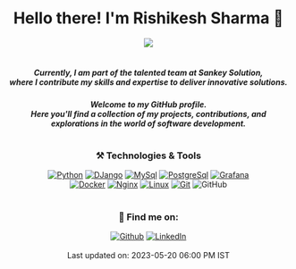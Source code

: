 <div align="center">
    <h1>Hello there! I'm Rishikesh Sharma 👋</h1>
    <img src="https://media.giphy.com/media/Y4ak9Ki2GZCbJxAnJD/giphy.gif" />
    </br></br>
    <h5> Currently, I am part of the talented team at Sankey Solution, </br> where I contribute my skills and expertise to deliver innovative solutions. </h5>
    <h5> Welcome to my GitHub profile.</br> Here you'll find a collection of my projects, contributions, and explorations in the world of software development.</h5>
</div>
<h1></h1>
<h3 align="center">⚒ Technologies & Tools</h3>
<p align="center">
    <a href="https://www.python.org" target="_blank"><img alt="Python" src="https://img.shields.io/badge/Python-%2312100E.svg?logo=python&style=for-the-badge"/></a> 
    <a href="https://www.djangoproject.com/" target="_blank"><img alt="DJango" src="https://img.shields.io/badge/Django-%2312100E.svg?logo=django&style=for-the-badge"/></a> 
    <a href="https://www.mysql.com/"  target="_blank"><img alt="MySql" src="https://img.shields.io/badge/Mysql-%2312100E.svg?logo=mysql&style=for-the-badge"/></a>   
    <a href="https://www.postgresql.org" target="_blank"><img alt="PostgreSql" src="https://img.shields.io/badge/postgresql-%2312100E.svg?logo=postgresql&style=for-the-badge"/></a>   
    <a href="https://grafana.com" target="_blank"><img alt="Grafana" src="https://img.shields.io/badge/Grafana-%2312100E.svg?logo=grafana&style=for-the-badge"/></a>
    <br>
    <a href="https://www.docker.com/" target="_blank"><img alt="Docker" src="https://img.shields.io/badge/Docker-%2312100E.svg?logo=docker&style=for-the-badge"/></a>   
    <a href="https://www.nginx.com" target="_blank"><img alt="Nginx" src="https://img.shields.io/badge/Nginx-%2312100E.svg?logo=nginx&logoColor=009639&style=for-the-badge"/></a>   
    <a href="https://www.linux.org/" target="_blank"><img alt="Linux" src="https://img.shields.io/badge/Linux-%2312100E.svg?logo=linux&logoColor=white&style=for-the-badge"/></a>   
    <a href="https://git-scm.com/" target="_blank"><img alt="Git" src="https://img.shields.io/badge/Git-%2312100E.svg?logo=git&style=for-the-badge"/></a> 
    <a target="_blank"><img alt="GitHub" src="https://img.shields.io/badge/GitHub-black?logo=GitHub&style=for-the-badge"/></a> 
    <!--   
        <a href="https://www.w3.org/html/" target="_blank"><img alt="HTML5" src="https://img.shields.io/badge/Html5-%2312100E.svg?logo=html5&style=for-the-badge"/></a>
        <a href="https://www.w3schools.com/css/" target="_blank"><img alt="CSS" src="https://img.shields.io/badge/Css3-%2312100E.svg?logo=css3&style=for-the-badge"/></a> 
    -->
</p>
<!-- <img src="https://github-readme-streak-stats.herokuapp.com/?user=Rishikesh9919"/> -->
<!-- <img src="https://github-readme-stats.vercel.app/api/top-langs?username=Rishikesh9919"/> -->
<!-- <img src="https://github-readme-stats.vercel.app/api?username=Rishikesh9919&show_icons=true"/> -->
<h1></h1>
<h3 align="center">🔭 Find me on: </h3>
<p align="center">
    <a href="https://github.com/Rishikesh9919" target="_blank"><img alt="Github" src="https://img.shields.io/badge/GitHub-%2312100E.svg?&style=for-the-badge&logo=Github&logoColor=white" /></a> 
    <a href="https://www.linkedin.com/in/rishikesh-sharma-88b37b193/" target="_blank"><img alt="LinkedIn" src="https://img.shields.io/badge/linkedin-%2312100E.svg?&style=for-the-badge&logo=linkedin&logoColor=blue" /></a>
    </br></br>
    Last updated on: 2023-05-20 06:00 PM IST
</p>
